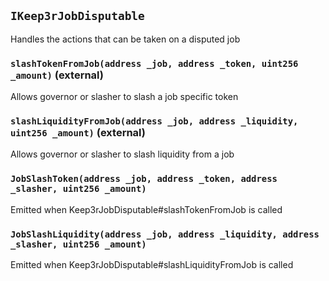 ## `IKeep3rJobDisputable`

Handles the actions that can be taken on a disputed job




### `slashTokenFromJob(address _job, address _token, uint256 _amount)` (external)

Allows governor or slasher to slash a job specific token




### `slashLiquidityFromJob(address _job, address _liquidity, uint256 _amount)` (external)

Allows governor or slasher to slash liquidity from a job





### `JobSlashToken(address _job, address _token, address _slasher, uint256 _amount)`

Emitted when Keep3rJobDisputable#slashTokenFromJob is called




### `JobSlashLiquidity(address _job, address _liquidity, address _slasher, uint256 _amount)`

Emitted when Keep3rJobDisputable#slashLiquidityFromJob is called






